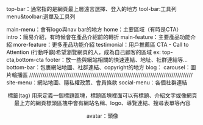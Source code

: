 top-bar：通常指的是網頁最上層遠言選擇、登入的地方
tool-bar:工具列
menu&toolbar:選單及工具列

main-menu：會有logo與nav bar的地方
home：主要區域（有時是CTA）
intro：簡易介紹，有時候會在產品介紹前的轉折
main-feature：主要產品功能介紹
more-feature：更多產品功能介紹
testimonial：用戶推薦區
CTA - Call to Attention (行動呼籲)希望瀏覽網頁的人，成為自己顧客的區域 ex: top-cta,bottom-cta
footer：放一些與網站相關的快速連結、地址、社群連結等...
bottom-bar：包裹網站地圖、社群連結、copyright的地方
blog：
carousel：圖片輪播區
/////////////////////////////////////////////////////////////////////////////////////
site-menu：網站地圖、隱私權政策、會員條款
social-menu：各個社群連結
<header> 標籤(tag) 用來定義一個標題區塊，標題區塊裡面可以有標題、介紹文字或像網頁最上方的網頁標頭區塊中會有網站名稱、logo、導覽連結、搜尋表單等內容

avatar：頭像
